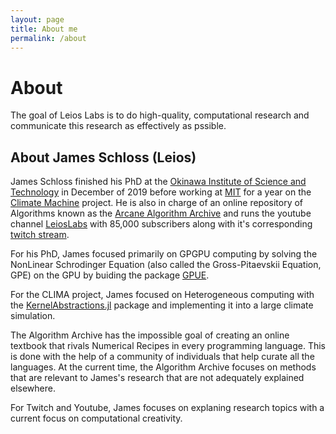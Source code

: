 ```yaml
---
layout: page
title: About me
permalink: /about
---
```


# About

The goal of Leios Labs is to do high-quality, computational research and communicate this research as effectively as pssible.


## About James Schloss (Leios)

James Schloss finished his PhD at the [Okinawa Institute of Science and Technology](https://admissions.oist.jp/) in December of 2019 before working at [MIT](https://www.mit.edu/) for a year on the [Climate Machine](https://clima.caltech.edu/) project.
He is also in charge of an online repository of Algorithms known as the [Arcane Algorithm Archive](https://www.algorithm-archive.org/) and runs the youtube channel [LeiosLabs](https://www.youtube.com/c/LeiosOS/) with 85,000 subscribers along with it's corresponding [twitch stream](https://www.twitch.tv/leioslabs).

For his PhD, James focused primarily on GPGPU computing by solving the NonLinear Schrodinger Equation (also called the Gross-Pitaevskii Equation, GPE) on the GPU by buiding the package [GPUE](https://gpue-group.github.io/).

For the CLIMA project, James focused on Heterogeneous computing with the [KernelAbstractions.jl](https://github.com/JuliaGPU/KernelAbstractions.jl) package and implementing it into a large climate simulation.

The Algorithm Archive has the impossible goal of creating an online textbook that rivals Numerical Recipes in every programming language.
This is done with the help of a community of individuals that help curate all the languages.
At the current time, the Algorithm Archive focuses on methods that are relevant to James's research that are not adequately explained elsewhere.

For Twitch and Youtube, James focuses on explaning research topics with a current focus on computational creativity.
